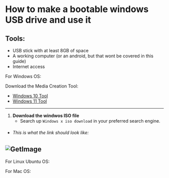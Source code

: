 # How to make a bootable windows USB drive and use it 

## Tools: 
- USB stick with at least 8GB of space 
- A working computer (or an android, but that wont be covered in this guide) 
- Internet access 


For Windows OS: 

Download the Media Creation Tool: 
- [Windows 10 Tool ](https://www.microsoft.com/software-download/windows10)
- [Windows 11 Tool ](https://www.microsoft.com/software-download/windows11)
---
1. **Download the windwos ISO file**
   - Search up `Windows x iso download` in your preferred search engine.  
- ###### This is what the link should look like:
![GetImage](https://github.com/user-attachments/assets/f9019da6-7ce3-4572-bc59-d76851a00ba6)
---


For Linux Ubuntu OS: 

For Mac OS: 
